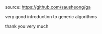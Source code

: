 source: https://github.com/sausheong/ga

very good introduction to generic algorithms

thank you very much